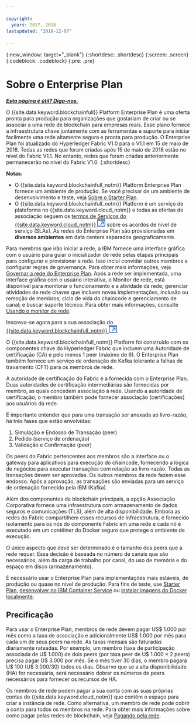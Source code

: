 ```yaml
---

copyright:
  years: 2017, 2018
lastupdated: "2018-12-07"

---
```


{:new_window: target="_blank"}
{:shortdesc: .shortdesc}
{:screen: .screen}
{:codeblock: .codeblock}
{:pre: .pre}

# Sobre o Enterprise Plan


***[Esta página é útil? Diga-nos.](https://www.surveygizmo.com/s3/4501493/IBM-Blockchain-Documentation)***


O {{site.data.keyword.blockchainfull}} Platform Enterprise Plan é uma oferta pronta para produção para organizações que gostariam de criar ou se associar a uma rede de blockchain para empresas reais. Esse plano fornece a infraestrutura chave juntamente com as ferramentas e suporte para iniciar facilmente uma rede altamente segura e pronta para produção. O Enterprise Plan foi atualizado do Hyperledger Fabric V1.0 para o V1.1 em 15 de maio de 2018. Todas as redes que foram criadas após 15 de maio de 2018 estão no nível do Fabric V1.1. No entanto, redes que foram criadas anteriormente permanecerão no nível do Fabric V1.0.
{:shortdesc}

**Notas:**
- O {{site.data.keyword.blockchainfull_notm}} Platform Enterprise Plan fornece um ambiente de produção. Se você precisar de um ambiente de desenvolvimento e teste, veja [Sobre o Starter Plan](starter_plan.html).
- O {{site.data.keyword.blockchainfull_notm}} Platform é um serviço de plataforma no {{site.data.keyword.cloud_notm}} e todas as ofertas de associação seguem os [termos de Serviços do {{site.data.keyword.cloud_notm}} ![Ícone de link externo](images/external_link.svg "Ícone de link externo")](http://www-03.ibm.com/software/sla/sladb.nsf/sla/bm "{{site.data.keyword.cloud_notm}} termos de Serviços") sobre os acordos de nível de serviço (SLAs). As redes do Enterprise Plan são provisionadas em **diversos ambientes** em data centers separados geograficamente.

Para membros que irão iniciar a rede, a IBM fornece uma interface gráfica com o usuário para guiar o inicializador de rede pelas etapas principais para configurar e provisionar a rede. Isso inclui convidar outros membros e configurar regras de governança. Para obter mais informações, veja [Governar a rede do Enterprise Plan](get_start.html). Após a rede ser implementada, uma interface gráfica com o usuário interativa, o Monitor de rede, está disponível para monitorar o funcionamento e a atividade da rede; gerenciar atividades de rede chaves que incluem novas implementações, inclusão ou remoção de membros, ciclo de vida do chaincode e gerenciamento de canal; e buscar suporte técnico. Para obter mais informações, consulte [Usando o monitor de rede](v10_dashboard.html).

Inscreva-se agora para a sua associação do [{{site.data.keyword.blockchainfull_notm}} ![Ícone de link externo](images/external_link.svg "Ícone de link externo")](https://console.bluemix.net/catalog/services/blockchain?env_id=ibm:yp:us-south&taxonomyNavigation=apps).

O {{site.data.keyword.blockchainfull_notm}} Platform foi construído com os componentes chave do Hyperledger Fabric que incluem uma Autoridade de certificação (CA) e pelo menos 1 peer (máximo de 6).  O Enterprise Plan também fornece um serviço de ordenação do Kafka tolerante a falhas de travamento (CFT) para os membros de rede.

A autoridade de certificação do Fabric é a fornecida com o Enterprise Plan. Duas autoridades de certificação intermediárias são fornecidas por membro, as quais concedem associação à rede. Usando a autoridade de certificação, o membro também pode fornecer associação (certificações) aos usuários da rede.

É importante entender que para uma transação ser anexada ao livro-razão, há três fases que estão envolvidas:  
1. Simulação e Endosso de Transação (peer)
2. Pedido (serviço de ordenação)
3. Validação e Confirmação (peer)

Os peers do Fabric pertencentes aos membros são a interface ou o gateway para aplicativos para execução do chaincode, fornecendo a lógica de negócios para executar transações com relação ao livro-razão.  Todas as transações devem ser aprovadas. Os outros membros da rede fazem esse endosso. Após a aprovação, as transações são enviadas para um serviço de ordenação fornecido pela IBM (Kafka).

Além dos componentes de blockchain principais, a opção Associação Corporativa fornece uma infraestrutura com armazenamento de dados seguros e comunicações (TLS), além de alta disponibilidade.  Embora as redes do Fabric compartilhem esses recursos de infraestrutura, é fornecido isolamento para os nós do componente Fabric em uma rede e cada nó é executado em um contêiner do Docker seguro que protege o ambiente de execução.

O único aspecto que deve ser determinado é o tamanho dos peers que a rede requer. Essa decisão é baseada no número de canais que são necessários, além da carga de trabalho por canal, do uso de memória e do espaço em disco (armazenamento).

É necessário usar o Enterprise Plan para implementações mais estáveis, de produção ou quase no nível de produção. Para fins de teste, use [Starter Plan](starter_plan.html), [desenvolver no IBM Container Service](https://ibm-blockchain.github.io/) ou [instalar imagens do Docker localmente](http://hyperledger-fabric.readthedocs.io/en/release-1.1/build_network.html).

<!--- The Enterprise plan provides the ordering service and CA. The membership fee is $1,000, and a per peer fee of $1,000 that is associated with the network. If you want to have high availability (HA), you must purchase an additional peer to provide the HA capabilities. For example, one organization (associated membership fee of $1,000) of two peers ($1,000 X 2 peers) with HA ($1,000 X 2 HA peers) requires a monthly charge of $5,000.  --->

## Precificação  
Para usar o Enterprise Plan, membros de rede devem pagar US$ 1.000 por mês como a taxa de associação e adicionalmente US$ 1.000 por mês para cada um de seus peers na rede.  As taxas mensais são faturadas diariamente rateadas.  Por exemplo, um membro (taxa de participação associada de U$ 1.000) de dois peers (por taxa peer de U$ 1.000 × 2 peers) precisa pagar U$ 3.000 por mês.  Se o mês tiver 30 dias, o membro pagará U$ 100 (U$ 3.000/30) todos os dias.  Observe que se a alta disponibilidade (HA) for necessária, será necessário dobrar os números de peers necessários para fornecer os recursos de HA.

Os membros de rede podem pagar a sua conta com as suas próprias contas do {{site.data.keyword.cloud_notm}} que contêm o espaço para criar a instância de rede. Como alternativa, um membro de rede pode cobrir a conta para todos os membros na rede. Para obter mais informações sobre como pagar pelas redes de blockchain, veja [Pagando pela rede](howto/paying_mode.html).
